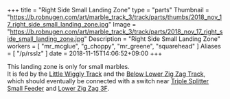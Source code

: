 +++
title = "Right Side Small Landing Zone"
type = "parts"
Thumbnail = "https://b.robnugen.com/art/marble_track_3/track/parts/thumbs/2018_nov_17_right_side_small_landing_zone.jpg"
Image = "https://b.robnugen.com/art/marble_track_3/track/parts/2018_nov_17_right_side_small_landing_zone.jpg"
Description = "Right Side Small Landing Zone"
workers = [
    "mr_mcglue",
    "g_choppy",
    "mr_greene",
    "squarehead"
]
Aliases = [
    "/p/rsslz"
]
date = 2018-11-15T14:06:52+09:00
+++

This landing zone is only for small marbles.  
It is fed by the [Little Wiggly Track](/parts/little_wiggly_track/) and the [Below Lower Zig Zag Track](/parts/below_lower_zig_zag_track/),
which should eventually be connected with a switch near [Triple Splitter Small Feeder](/parts/triple-splitter-small-feeder/) and [Lower Zig Zag 3F](/parts/lower-zig-zag-3-ban/).
